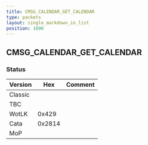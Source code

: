 ```yaml
---
title: CMSG_CALENDAR_GET_CALENDAR
type: packets
layout: single_markdown_in_list
position: 1090
---
```


## CMSG_CALENDAR_GET_CALENDAR

### Status

Version    | Hex        | Comment
---------- | ---------- | ---------- 
Classic    |            |
TBC        |            |
WotLK      | 0x429      |
Cata       | 0x2814     |
MoP        |            |